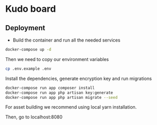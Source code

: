 # Kudo board

## Deployment

* Build the container and run all the needed services
```sh
docker-compose up -d
```

Then we need to copy our environment variables
```sh
cp .env.example .env
```

Install the dependencies, generate encryption key and run migrations
```sh
docker-compose run app composer install
docker-compose run app php artisan key:generate
docker-compose run app php artisan migrate --seed
```

For asset building we recommend using local yarn installation.

Then, go to localhost:8080